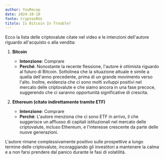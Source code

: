 ```yaml
---
author: YouRecap
date: 2024-10-10
fonte: CryptosRUs
titolo: Is Bitcoin In Trouble?
---
```


Ecco la lista delle criptovalute citate nel video e le intenzioni dell'autore riguardo all'acquisto o alla vendita:

1. **Bitcoin**
   - **Intenzione**: Comprare
   - **Perché**: Nonostante la recente flessione, l'autore è ottimista riguardo al futuro di Bitcoin. Sottolinea che la situazione attuale è simile a quella dell'anno precedente, prima di un grande movimento verso l'alto. Inoltre, evidenzia che ci sono molti sviluppi positivi nel mercato delle criptovalute e che siamo ancora in una fase precoce, suggerendo che ci saranno opportunità significative di crescita.

2. **Ethereum (citato indirettamente tramite ETF)**
   - **Intenzione**: Comprare
   - **Perché**: L'autore menziona che ci sono ETF in arrivo, il che suggerisce un afflusso di capitali istituzionali nel mercato delle criptovalute, incluso Ethereum, e l'interesse crescente da parte delle nuove generazioni.

L'autore rimane complessivamente positivo sulle prospettive a lungo termine delle criptovalute, incoraggiando gli investitori a mantenere la calma e a non farsi prendere dal panico durante le fasi di volatilità.
